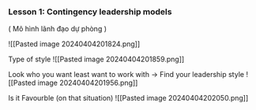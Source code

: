 ### Lesson 1: Contingency leadership models
( Mô hình lãnh đạo dự phòng )

![[Pasted image 20240404201824.png]]

Type of style
![[Pasted image 20240404201859.png]]

Look who you want least want to work with -> Find your leadership style
![[Pasted image 20240404201956.png]]


Is it Favourble (on that situation)
![[Pasted image 20240404202050.png]]

